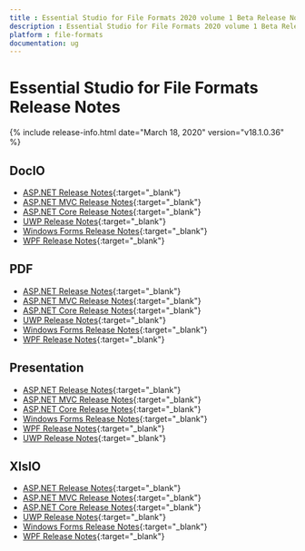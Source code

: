 ```yaml
---
title : Essential Studio for File Formats 2020 volume 1 Beta Release Notes  
description : Essential Studio for File Formats 2020 volume 1 Beta Release Notes  
platform : file-formats
documentation: ug
---
```


# Essential Studio for File Formats  Release Notes  

{% include release-info.html date="March 18, 2020" version="v18.1.0.36" %} 

## DocIO

* [ASP.NET Release Notes](/aspnet/release-notes/v18.1.0.36#docio){:target="_blank"}
* [ASP.NET MVC Release Notes](/aspnetmvc/release-notes/v18.1.0.36#docio){:target="_blank"}
* [ASP.NET Core Release Notes](/aspnet-core/release-notes/v18.1.0.36#docio){:target="_blank"}
* [UWP Release Notes](/uwp/release-notes/v18.1.0.36#docio){:target="_blank"}
* [Windows Forms Release Notes](/windowsforms/release-notes/v18.1.0.36#docio){:target="_blank"}
* [WPF Release Notes](/wpf/release-notes/v18.1.0.36#docio){:target="_blank"}


## PDF

* [ASP.NET Release Notes](/aspnet/release-notes/v18.1.0.36#pdf){:target="_blank"}
* [ASP.NET MVC Release Notes](/aspnetmvc/release-notes/v18.1.0.36#pdf){:target="_blank"}
* [ASP.NET Core Release Notes](/aspnet-core/release-notes/v18.1.0.36#pdf){:target="_blank"}
* [UWP Release Notes](/uwp/release-notes/v18.1.0.36#pdf){:target="_blank"}
* [Windows Forms Release Notes](/windowsforms/release-notes/v18.1.0.36#pdf){:target="_blank"}
* [WPF Release Notes](/wpf/release-notes/v18.1.0.36#pdf){:target="_blank"}


## Presentation

* [ASP.NET Release Notes](/aspnet/release-notes/v18.1.0.36#presentation){:target="_blank"}
* [ASP.NET MVC Release Notes](/aspnetmvc/release-notes/v18.1.0.36#presentation){:target="_blank"}
* [ASP.NET Core Release Notes](/aspnet-core/release-notes/v18.1.0.36#presentation){:target="_blank"}
* [Windows Forms Release Notes](/windowsforms/release-notes/v18.1.0.36#presentation){:target="_blank"}
* [WPF Release Notes](/wpf/release-notes/v18.1.0.36#presentation){:target="_blank"}
* [UWP Release Notes](/uwp/release-notes/v18.1.0.36#presentation){:target="_blank"}


## XlsIO

* [ASP.NET Release Notes](/aspnet/release-notes/v18.1.0.36#xlsio){:target="_blank"}
* [ASP.NET MVC Release Notes](/aspnetmvc/release-notes/v18.1.0.36#xlsio){:target="_blank"}
* [ASP.NET Core Release Notes](/aspnet-core/release-notes/v18.1.0.36#xlsio){:target="_blank"}
* [UWP Release Notes](/uwp/release-notes/v18.1.0.36#xlsio){:target="_blank"}
* [Windows Forms Release Notes](/windowsforms/release-notes/v18.1.0.36#xlsio){:target="_blank"}
* [WPF Release Notes](/wpf/release-notes/v18.1.0.36#xlsio){:target="_blank"}